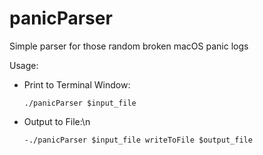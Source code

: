 # panicParser
Simple parser for those random broken macOS panic logs


Usage:
- Print to Terminal Window:
 
  `./panicParser $input_file`
  
- Output to File:\n
  
   `-./panicParser $input_file writeToFile $output_file`
  
